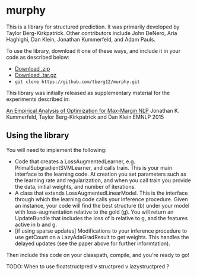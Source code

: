 # murphy

This is a library for structured prediction. It was primarily developed by Taylor Berg-Kirkpatrick. Other contributors include John DeNero, Aria Haghighi, Dan Klein, Jonathan Kummerfeld, and Adam Pauls.

To use the library, download it one of these ways, and include it in your code as described below:

- [Download .zip](https://github.com/tberg12/murphy/zipball/master)
- [Download .tar.gz](https://github.com/tberg12/murphy/tarball/master)
- `git clone https://github.com/tberg12/murphy.git`

This library was initially released as supplementary material for the experiments described in:

  [An Empirical Analysis of Optimization for Max-Margin NLP](https://aclweb.org/anthology/D15-1369)
  Jonathan K. Kummerfeld, Taylor Berg-Kirkpatrick and Dan Klein
  EMNLP 2015

## Using the library

You will need to implement the following:

- Code that creates a LossAugmentedLearner, e.g. PrimalSubgradientSVMLearner, and calls train. This is your main interface to the learning code. At creation you set parameters such as the learning rate and regularization, and when you call train you provide the data, initial weights, and number of iterations.
- A class that extends LossAugmentedLinearModel. This is the interface through which the learning code calls your inference procedure. Given an instance, your code will find the best structure (b) under your model with loss-augmentation relative to the gold (g). You will return an UpdateBundle that includes the loss of b relative to g, and the features active in b and g.
- [if using sparse updates] Modifications to your inference procedure to use getCount on a LazyAdaGradResult to get weights. This handles the delayed updates (see the paper above for further informtation).

Then include this code on your classpath, compile, and you're ready to go!

TODO:
When to use floatstructpred v structpred v lazystructpred ?
